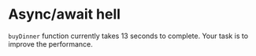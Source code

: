 # Async/await hell

`buyDinner` function currently takes 13 seconds to complete. Your task is to improve the performance.